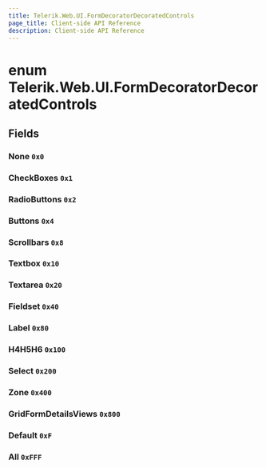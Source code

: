 ```yaml
---
title: Telerik.Web.UI.FormDecoratorDecoratedControls
page_title: Client-side API Reference
description: Client-side API Reference
---
```


# enum Telerik.Web.UI.FormDecoratorDecoratedControls

## Fields

### None `0x0`

### CheckBoxes `0x1`

### RadioButtons `0x2`

### Buttons `0x4`

### Scrollbars `0x8`

### Textbox `0x10`

### Textarea `0x20`

### Fieldset `0x40`

### Label `0x80`

### H4H5H6 `0x100`

### Select `0x200`

### Zone `0x400`

### GridFormDetailsViews `0x800`

### Default `0xF`

### All `0xFFF`


